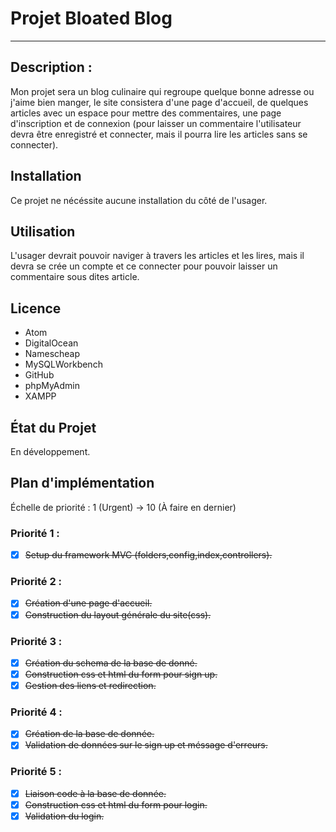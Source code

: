 # Projet Bloated Blog

---

## Description :
Mon projet sera un blog culinaire qui regroupe quelque bonne adresse ou j'aime bien manger, le site consistera d'une page d'accueil, de quelques articles avec un espace pour mettre des commentaires, une page d'inscription et de connexion (pour laisser un commentaire l'utilisateur devra être enregistré et connecter, mais il pourra lire les articles sans se connecter).

## Installation
Ce projet ne nécéssite aucune installation du côté de l'usager.

## Utilisation
L'usager devrait pouvoir naviger à travers les articles et les lires, mais il devra se crée un compte et ce connecter pour pouvoir laisser un commentaire sous dites article.

## Licence
- Atom
- DigitalOcean
- Namescheap
- MySQLWorkbench
- GitHub
- phpMyAdmin
- XAMPP

## État du Projet
En développement.

## Plan d'implémentation
 Échelle de priorité : 1 (Urgent) -> 10 (À faire en dernier)

### Priorité 1 :
- [x] ~~Setup du framework MVC (folders,config,index,controllers).~~

### Priorité 2 :
- [x] ~~Création d'une page d'accueil.~~
- [x] ~~Construction du layout générale du site(css).~~

### Priorité 3 :
- [x] ~~Création du schema de la base de donné.~~
- [x] ~~Construction css et html du form pour sign up.~~
- [x] ~~Gestion des liens et redirection.~~

### Priorité 4 :
- [x] ~~Création de la base de donnée.~~
- [x] ~~Validation de données sur le sign up et méssage d'erreurs.~~

### Priorité 5 :
- [x] ~~Liaison code à la base de donnée.~~
- [x] ~~Construction css et html du form pour login.~~
- [x] ~~Validation du login.~~
